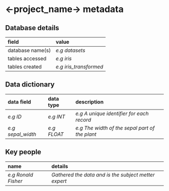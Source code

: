 # <-project_name-> metadata

## Database details

| field | value |
| :----- | :----- |
| database name(s) | *e.g datasets* |
| tables accessed | *e.g iris* |
| tables created | *e.g iris_transformed* |

## Data dictionary

| data field | data type | description |
| :--------- | :-------- | :---------- |
| *e.g ID* | *e.g INT* | *e.g A unique identifier for each record* |
| *e.g sepal_width* | *e.g FLOAT* | *e.g The width of the sepal part of the plant* |

## Key people

| name | details |
| :--- | :------ |
| *e.g Ronald Fisher* | *Gathered the data and is the subject metter expert* |
